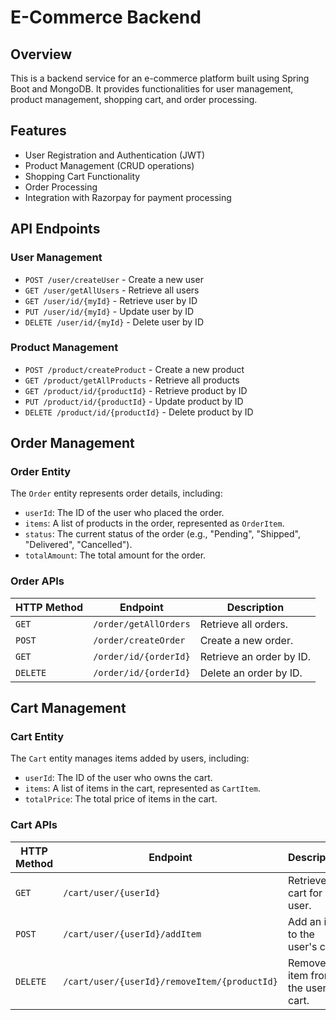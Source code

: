 # E-Commerce Backend

## Overview
This is a backend service for an e-commerce platform built using Spring Boot and MongoDB. It provides functionalities for user management, product management, shopping cart, and order processing.

## Features
- User Registration and Authentication (JWT)
- Product Management (CRUD operations)
- Shopping Cart Functionality
- Order Processing
- Integration with Razorpay for payment processing

## API Endpoints

### **User Management**

- `POST /user/createUser`  - Create a new user
- `GET /user/getAllUsers` - Retrieve all users
- `GET /user/id/{myId}` - Retrieve user by ID
- `PUT /user/id/{myId}` - Update user by ID
- `DELETE /user/id/{myId}` - Delete user by ID


### **Product Management**

- `POST /product/createProduct` - Create a new product
- `GET /product/getAllProducts` - Retrieve all products
- `GET /product/id/{productId}` - Retrieve product by ID
- `PUT /product/id/{productId}` - Update product by ID
- `DELETE /product/id/{productId}` - Delete product by ID


## Order Management

### Order Entity
The `Order` entity represents order details, including:
- `userId`: The ID of the user who placed the order.
- `items`: A list of products in the order, represented as `OrderItem`.
- `status`: The current status of the order (e.g., "Pending", "Shipped", "Delivered", "Cancelled").
- `totalAmount`: The total amount for the order.

### Order APIs
| HTTP Method | Endpoint               | Description                       |
|-------------|------------------------|-----------------------------------|
| `GET`       | `/order/getAllOrders`  | Retrieve all orders.              |
| `POST`      | `/order/createOrder`   | Create a new order.               |
| `GET`       | `/order/id/{orderId}`  | Retrieve an order by ID.          |
| `DELETE`    | `/order/id/{orderId}`  | Delete an order by ID.            |

## Cart Management

### Cart Entity
The `Cart` entity manages items added by users, including:
- `userId`: The ID of the user who owns the cart.
- `items`: A list of items in the cart, represented as `CartItem`.
- `totalPrice`: The total price of items in the cart.

### Cart APIs
| HTTP Method | Endpoint                     | Description                       |
|-------------|------------------------------|-----------------------------------|
| `GET`       | `/cart/user/{userId}`       | Retrieve the cart for a user.     |
| `POST`      | `/cart/user/{userId}/addItem` | Add an item to the user's cart.   |
| `DELETE`    | `/cart/user/{userId}/removeItem/{productId}` | Remove an item from the user's cart. |

